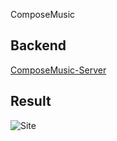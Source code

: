 ComposeMusic

## Backend
[ComposeMusic-Server](https://github.com/kisa002/CompseMusic-Server)

## Result
![Site](https://user-images.githubusercontent.com/4679634/232308843-27e1f35d-6f42-4cc0-92b5-1c5867c773ba.png)
